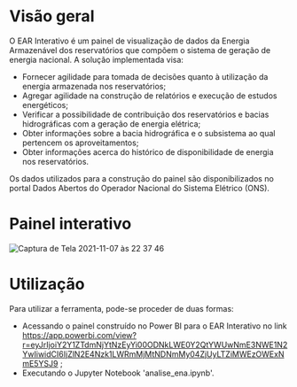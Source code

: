 # Visão geral

O EAR Interativo é um painel de visualização de dados da Energia Armazenável dos reservatórios que compõem o sistema de geração de energia nacional. A solução implementada visa:
- Fornecer agilidade para tomada de decisões quanto à utilização da energia armazenada nos reservatórios;
- Agregar agilidade na construção de relatórios e execução de estudos energéticos;
- Verificar a possibilidade de contribuição dos reservatórios e bacias hidrográficas com a geração de energia elétrica;
- Obter informações sobre a bacia hidrográfica e o subsistema ao qual pertencem os aproveitamentos;
- Obter informações acerca do histórico de disponibilidade de energia nos reservatórios.

Os dados utilizados para a construção do painel são disponibilizados no portal Dados Abertos do Operador Nacional do Sistema Elétrico (ONS).

# Painel interativo

![Captura de Tela 2021-11-07 às 22 37 46](https://user-images.githubusercontent.com/78424031/140671457-be4c2a37-0077-4ada-98a1-97f084672859.png)

# Utilização

Para utilizar a ferramenta, pode-se proceder de duas formas:
  - Acessando o painel construído no Power BI para o EAR Interativo no link https://app.powerbi.com/view?r=eyJrIjoiY2Y1ZTdmNjYtNzEyYi00ODNkLWE0Y2QtYWUwNmE3NWE1N2YwIiwidCI6IjZlN2E4Nzk1LWRmMjMtNDNmMy04ZjUyLTZiMWEzOWExNmE5YSJ9 ;
  - Executando o Jupyter Notebook 'analise_ena.ipynb'.
